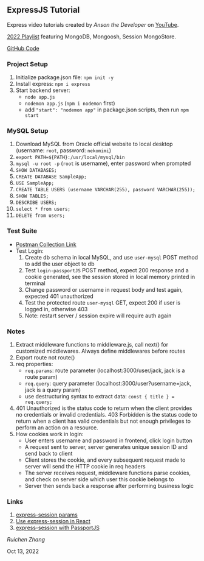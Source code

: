 ## ExpressJS Tutorial

Express video tutorials created by *Anson the Developer* on [YouTube](https://www.youtube.com/playlist?list=PL_cUvD4qzbkxZZyyuXa1xkWFhRB_NoQwl).

[2022 Playlist](https://www.youtube.com/playlist?list=PL_cUvD4qzbkwp6pxx27pqgohrsP8v1Wj2) featuring MongoDB, Mongoosh, Session MongoStore.

[GitHub Code](https://github.com/stuyy/expressjs-tutorial/tree/1df72f5e4f1717b803482600adf048ab9e743a5d)

### Project Setup

1. Initialize package.json file: `npm init -y`
2. Install express: `npm i express`
3. Start backend server: 
    * `node app.js`
    * `nodemon app.js` (`npm i nodemon` first) 
    * add `"start": "nodemon app"` in package.json scripts, then run `npm start`

### MySQL Setup

1. Download MySQL from Oracle official website to local desktop (username: `root`, password: `nekomimi`)
2. `export PATH=${PATH}:/usr/local/mysql/bin`
3. `mysql -u root -p` (`root` is username), enter password when prompted
4. `SHOW DATABASES;`
5. `CREATE DATABASE SampleApp;`
6. `USE SampleApp;`
7. `CREATE TABLE USERS (username VARCHAR(255), password VARCHAR(255));`
8. `SHOW TABLES;`
9. `DESCRIBE USERS;`
10. `select * from users;`
11. `DELETE from users;`

### Test Suite

* [Postman Collection Link](https://www.getpostman.com/collections/bbf291a26bd7a5b6660d)
* Test Login:
    1. Create db schema in local MySQL, and use `user-mysql` POST method to add the user object to db
    2. Test `login-passportJS` POST method, expect 200 response and a cookie generated, see the session stored in local memory printed in terminal
    3. Change password or username in request body and test again, expected 401 unauthorized
    4. Test the protected route `user-mysql` GET, expect 200 if user is logged in, otherwise 403
    5. Note: restart server / session expire will require auth again

### Notes
1. Extract middleware functions to middleware.js, call next() for customized middlewares. Always define middlewares before routes
2. Export route not route()
3. req properties:
    * `req.params`: route parameter (localhost:3000/user/jack, jack is a route param)
    * `req.query`: query parameter (localhost:3000/user?username=jack, jack is a query param)
    * use destructuring syntax to extract data: `const { title } = req.query;`
4. 401 Unauthorized is the status code to return when the client provides no credentials or invalid credentials. 403 Forbidden is the status code to return when a client has valid credentials but not enough privileges to perform an action on a resource.
5. How cookies work in login:
    * User enters username and password in frontend, click login button
    * A request sent to server, server generates unique session ID and send back to client
    * Client stores the cookie, and every subsequent request made to server will send the HTTP cookie in req headers
    * The server receives request, middleware functions parse cookies, and check on server side which user this cookie belongs to
    * Server then sends back a response after performing business logic

### Links
1. [express-session params](https://stackoverflow.com/questions/40381401/when-to-use-saveuninitialized-and-resave-in-express-session)
2. [Use express-session in React](https://stackoverflow.com/questions/62375329/display-express-session-data-in-react)
3. [express-session with PassportJS](https://www.passportjs.org/concepts/authentication/sessions/)

*Ruichen Zhang*

Oct 13, 2022
